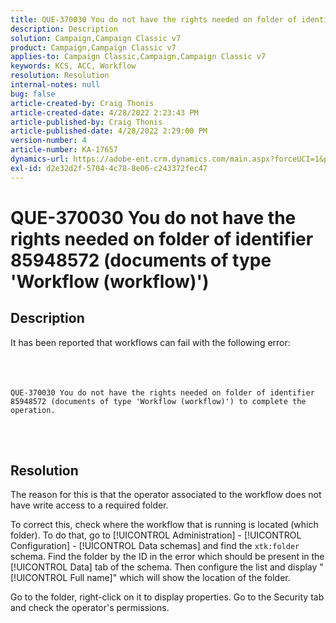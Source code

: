 ```yaml
---
title: QUE-370030 You do not have the rights needed on folder of identifier 85948572 (documents of type 'Workflow (workflow)')
description: Description
solution: Campaign,Campaign Classic v7
product: Campaign,Campaign Classic v7
applies-to: Campaign Classic,Campaign,Campaign Classic v7
keywords: KCS, ACC, Workflow
resolution: Resolution
internal-notes: null
bug: false
article-created-by: Craig Thonis
article-created-date: 4/28/2022 2:23:43 PM
article-published-by: Craig Thonis
article-published-date: 4/28/2022 2:29:00 PM
version-number: 4
article-number: KA-17657
dynamics-url: https://adobe-ent.crm.dynamics.com/main.aspx?forceUCI=1&pagetype=entityrecord&etn=knowledgearticle&id=c8a8d6cc-fec6-ec11-a7b6-0022480a10ee
exl-id: d2e32d2f-5704-4c78-8e06-c243372fec47
---
```

# QUE-370030 You do not have the rights needed on folder of identifier 85948572 (documents of type 'Workflow (workflow)')

## Description

It has been reported that workflows can fail with the following error:<br><br> <br><br>
```
QUE-370030 You do not have the rights needed on folder of identifier 85948572 (documents of type 'Workflow (workflow)') to complete the operation.
```
<br> 

## Resolution


The reason for this is that the operator associated to the workflow does not have write access to a required folder.

To correct this, check where the workflow that is running is located (which folder). To do that, go to [!UICONTROL Administration] - [!UICONTROL Configuration] - [!UICONTROL Data schemas] and find the `xtk:folder` schema. Find the folder by the ID in the error which should be present in the [!UICONTROL Data] tab of the schema. Then configure the list and display "[!UICONTROL Full name]" which will show the location of the folder.

Go to the folder, right-click on it to display properties. Go to the Security tab and check the operator's permissions.
